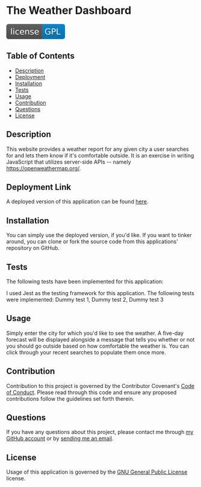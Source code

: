 # The Weather Dashboard
![License Badge](./assets/images/license-GPL-blue.svg)
    
## Table of Contents

* [Description](#description)
* [Deployment](<#deployment>)
* [Installation](#installation)
* [Tests](<#tests>)
* [Usage](#usage)
* [Contribution](#contribution)
* [Questions](#questions)
* [License](#license)


## Description

This website provides a weather report for any given city a user searches for and lets them know if it's comfortable outside. It is an exercise in writing JavaScript that utilizes server-side APIs -- namely https://openweathermap.org/.

## Deployment Link

A deployed version of this application can be found [here](https://thorulfr.github.io/weather-dashboard/).

## Installation

You can simply use the deployed version, if you'd like. If you want to tinker around, you can clone or fork the source code from this applications' repository on GitHub.

## Tests

The following tests have been implemented for this application:

I used Jest as the testing framework for this application. The following tests were implemented: Dummy test 1, Dummy test 2, Dummy test 3

## Usage

Simply enter the city for which you'd like to see the weather. A five-day forecast will be displayed alongside a message that tells you whether or not you should go outside based on how comfortable the weather is. You can click through your recent searches to populate them once more.

## Contribution

Contribution to this project is governed by the Contributor Covenant's [Code of Conduct](https://www.contributor-covenant.org/version/2/1/code_of_conduct/). Please read through this code and ensure any proposed contributions follow the guidelines set forth therein.

## Questions

If you have any questions about this project, please contact me through [my GitHub account](https://github.com/Thorulfr) or by [sending me an email](mailto:holt.benjamin.eric@gmail.com).

## License

Usage of this application is governed by the [GNU General Public License](https://opensource.org/licenses/gpl-license) license.

